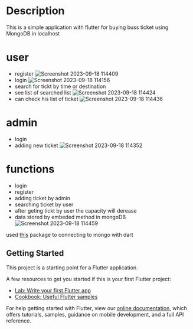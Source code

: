 # Description
This is a simple application with flutter for buying buss ticket using MongoDB in localhost



# user 
- register
 ![Screenshot 2023-09-18 114409](https://github.com/amirjavani/ticket_app/assets/87892692/863dea0f-c217-441f-ad67-a12a4b3e3446)
- login
 ![Screenshot 2023-09-18 114156](https://github.com/amirjavani/ticket_app/assets/87892692/e451ebc6-1efc-4bfa-a93d-e23a46ba7998)
- search for tickt by time or destination
- see list of searched list
 ![Screenshot 2023-09-18 114424](https://github.com/amirjavani/ticket_app/assets/87892692/ee1a8d1e-154e-4132-820d-7aa5c0fd823a)
- can check his list of ticket
 ![Screenshot 2023-09-18 114436](https://github.com/amirjavani/ticket_app/assets/87892692/53d1ae02-54f4-4834-886d-2f50812b9b61)


# admin 
- login
- adding new ticket
![Screenshot 2023-09-18 114352](https://github.com/amirjavani/ticket_app/assets/87892692/b4b4286d-c746-48f2-a2e2-4c6e6e40328c)


# functions
- login
- register
- adding ticket by admin
- searching ticket by user
- after geting tickt by user the capacity will derease
- data stored by embeded method in mongoDB
![Screenshot 2023-09-18 114459](https://github.com/amirjavani/ticket_app/assets/87892692/6180ca3c-afda-4e6e-b7e9-b918a56b4b4c)


used [this](https://pub.dev/packages/mongo_dart) package to connecting to mongo with dart

## Getting Started

This project is a starting point for a Flutter application.

A few resources to get you started if this is your first Flutter project:

- [Lab: Write your first Flutter app](https://flutter.dev/docs/get-started/codelab)
- [Cookbook: Useful Flutter samples](https://flutter.dev/docs/cookbook)

For help getting started with Flutter, view our
[online documentation](https://flutter.dev/docs), which offers tutorials,
samples, guidance on mobile development, and a full API reference.



